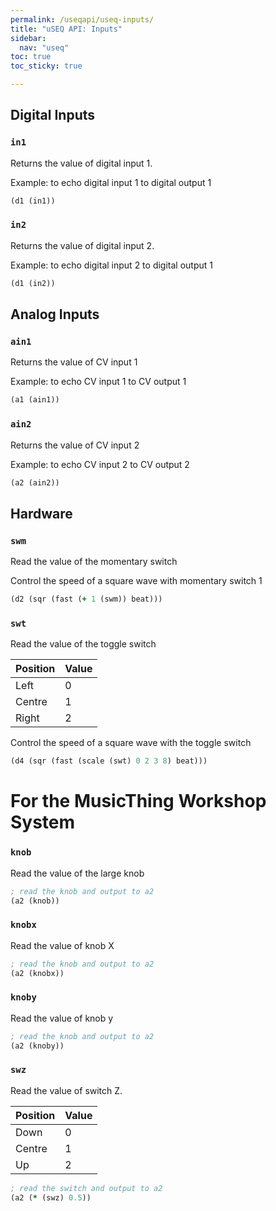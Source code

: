 ```yaml
---
permalink: /useqapi/useq-inputs/
title: "uSEQ API: Inputs"
sidebar:
  nav: "useq"
toc: true
toc_sticky: true

---
```


## Digital Inputs

### `in1`

Returns the value of digital input 1.

Example: to echo digital input 1 to digital output 1
```clojure
(d1 (in1))
```

### `in2`

Returns the value of digital input 2.

Example: to echo digital input 2 to digital output 1
```clojure
(d1 (in2))
```

## Analog Inputs

### `ain1`

Returns the value of CV input 1

Example: to echo CV input 1 to CV output 1
```clojure
(a1 (ain1))
```

### `ain2`

Returns the value of CV input 2

Example: to echo CV input 2 to CV output 2
```clojure
(a2 (ain2))
```

## Hardware

### `swm`

Read the value of the momentary switch


Control the speed of a square wave with momentary switch 1
```clojure
(d2 (sqr (fast (+ 1 (swm)) beat)))
```

### `swt`

Read the value of the toggle switch

| Position | Value  |
| --- | --- |
| Left | 0 |
| Centre | 1 |
| Right | 2 |


Control the speed of a square wave with the toggle switch 
```clojure
(d4 (sqr (fast (scale (swt) 0 2 3 8) beat)))
```

# For the MusicThing Workshop System

### `knob`

Read the value of the large knob

``` clojure
; read the knob and output to a2
(a2 (knob))
```

### `knobx`

Read the value of knob X

``` clojure
; read the knob and output to a2
(a2 (knobx))
```

### `knoby`

Read the value of knob y

``` clojure
; read the knob and output to a2
(a2 (knoby))
```

### `swz`

Read the value of switch Z.

| Position | Value  |
| --- | --- |
| Down | 0 |
| Centre | 1 |
| Up | 2 |

``` clojure
; read the switch and output to a2
(a2 (* (swz) 0.5))
```

